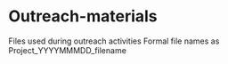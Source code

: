 # Outreach-materials
Files used during outreach activities
Formal file names as Project_YYYYMMMDD_filename
